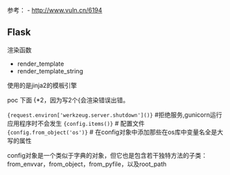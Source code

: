 参考：
	- http://www.vuln.cn/6194

## Flask

渲染函数
- render_template
- render_template_string

使用的是jinja2的模板引擎

poc
下面 {\*2，因为写2个{会渲染错误出错。

`{request.environ['werkzeug.server.shutdown']()}`   #拒绝服务,gunicorn运行应用程序时不会发生
`{config.items()}`  # 配置文件
`{config.from_object('os')}` # 在config对象中添加那些在os库中变量名全是大写的属性

config对象是一个类似于字典的对象，但它也是包含若干独特方法的子类：from_envvar，from_object，from_pyfile，以及root_path

